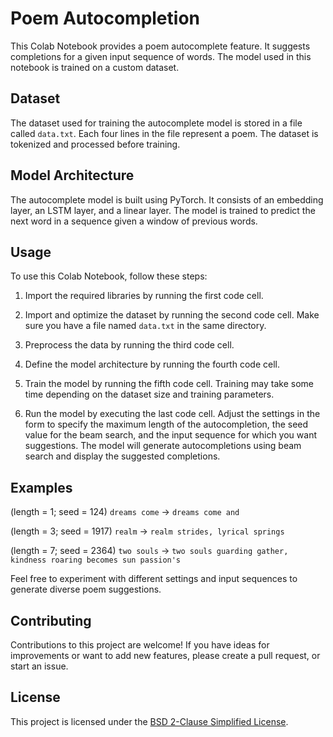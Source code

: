# Poem Autocompletion

This Colab Notebook provides a poem autocomplete feature. It suggests completions for a given input sequence of words. The model used in this notebook is trained on a custom dataset.

## Dataset

The dataset used for training the autocomplete model is stored in a file called `data.txt`. Each four lines in the file represent a poem. The dataset is tokenized and processed before training.

## Model Architecture

The autocomplete model is built using PyTorch. It consists of an embedding layer, an LSTM layer, and a linear layer. The model is trained to predict the next word in a sequence given a window of previous words.

## Usage

To use this Colab Notebook, follow these steps:

1. Import the required libraries by running the first code cell.

2. Import and optimize the dataset by running the second code cell. Make sure you have a file named `data.txt` in the same directory.

3. Preprocess the data by running the third code cell.

4. Define the model architecture by running the fourth code cell.

5. Train the model by running the fifth code cell. Training may take some time depending on the dataset size and training parameters.

6. Run the model by executing the last code cell. Adjust the settings in the form to specify the maximum length of the autocompletion, the seed value for the beam search, and the input sequence for which you want suggestions. The model will generate autocompletions using beam search and display the suggested completions.

## Examples

(length = 1; seed = 124) ` dreams come ` -> ` dreams come and `

(length = 3; seed = 1917) ` realm ` -> ` realm strides, lyrical springs `

(length = 7; seed = 2364) ` two souls ` -> ` two souls guarding gather, kindness roaring becomes sun passion's `

Feel free to experiment with different settings and input sequences to generate diverse poem suggestions.

## Contributing

Contributions to this project are welcome! If you have ideas for improvements or want to add new features, please create a pull request, or start an issue.

## License

This project is licensed under the [BSD 2-Clause Simplified License](LICENSE).
